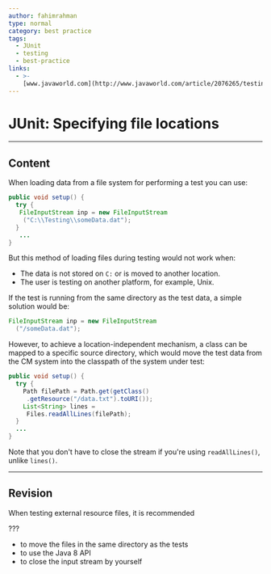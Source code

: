 ```yaml
---
author: fahimrahman
type: normal
category: best practice
tags:
  - JUnit
  - testing
  - best-practice
links:
  - >-
    [www.javaworld.com](http://www.javaworld.com/article/2076265/testing-debugging/junit-best-practices.html){website}
---
```


# JUnit: Specifying file locations


---

## Content

When loading data from a file system for performing a test you can use:

```java
public void setup() {
  try {
   FileInputStream inp = new FileInputStream
    ("C:\\Testing\\someData.dat");
  }
   ...
}
```

But this method of loading files during testing would not work when:

- The data is not stored on `C:` or is moved to another location.
- The user is testing on another platform, for example, Unix.

If the test is running from the same directory as the test data, a simple solution would be:

```java
FileInputStream inp = new FileInputStream
  ("/someData.dat");
```

However, to achieve a location-independent mechanism, a class can be mapped to a specific source directory, which would move the test data from the CM system into the classpath of the system under test:

```java
public void setup() {
  try {
    Path filePath = Path.get(getClass()
     .getResource("/data.txt").toURI());
    List<String> lines =  
     Files.readAllLines(filePath);
  }
  ...
}
```

Note that you don't have to close the stream if you're using `readAllLines()`, unlike `lines()`.


---

## Revision

When testing external resource files, it is recommended

???

- to move the files in the same directory as the tests
- to use the Java 8 API
- to close the input stream by yourself
